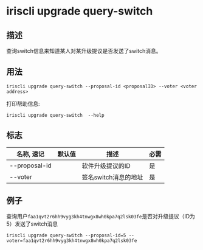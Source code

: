 # iriscli upgrade query-switch

## 描述

查询switch信息来知道某人对某升级提议是否发送了switch消息。

## 用法

```
iriscli upgrade query-switch --proposal-id <proposalID> --voter <voter address>
```
打印帮助信息:

```
iriscli upgrade query-switch  --help
```

## 标志

| 名称, 速记       | 默认值                     | 描述                                                        | 必需     |
| --------------- | -------------------------- | ----------------------------------------------------------------- | -------- |
| --proposal-id      |        | 软件升级提议的ID                              | 是     |
| --voter     |                            | 签名switch消息的地址                             | 是      |

## 例子

查询用户`faa1qvt2r6hh9vyg3kh4tnwgx8wh0kpa7q2lsk03fe`是否对升级提议（ID为5）发送了switch消息

```
iriscli upgrade query-switch --proposal-id=5 --voter=faa1qvt2r6hh9vyg3kh4tnwgx8wh0kpa7q2lsk03fe
```
